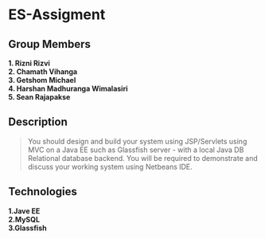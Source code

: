 # ES-Assigment

## Group Members
**1. Rizni Rizvi<br/>
	2. Chamath Vihanga<br/>
	3. Getshom Michael<br/>
	4. Harshan Madhuranga Wimalasiri  
 	5. Sean Rajapakse**
  

## Description 
  >You should design and build your system using JSP/Servlets using MVC on a Java EE such as
  >Glassfish server - with a local Java DB Relational database backend. You will be required to
  >demonstrate and discuss your working system using Netbeans IDE.
	<br/>
## Technologies
 **1.Jave EE<br/>
   2.MySQL<br/>
   3.Glassfish**

